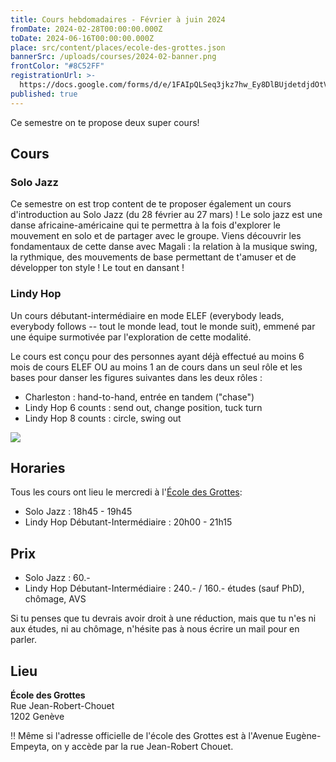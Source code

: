 ```yaml
---
title: Cours hebdomadaires - Février à juin 2024
fromDate: 2024-02-28T00:00:00.000Z
toDate: 2024-06-16T00:00:00.000Z
place: src/content/places/ecole-des-grottes.json
bannerSrc: /uploads/courses/2024-02-banner.png
frontColor: "#8C52FF"
registrationUrl: >-
  https://docs.google.com/forms/d/e/1FAIpQLSeq3jkz7hw_Ey8DlBUjdetdjdOtVirkWL-NCt90m-YnKDdKow/viewform?hl=fr
published: true
---
```


Ce semestre on te propose deux super cours!

## Cours

### Solo Jazz

Ce semestre on est trop content de te proposer également un cours d'introduction au Solo Jazz (du 28 février au 27 mars) ! Le solo jazz est une danse africaine-américaine qui te permettra à la fois d'explorer le mouvement en solo et de partager avec le groupe. Viens découvrir les fondamentaux de cette danse avec Magali : la relation à la musique swing, la rythmique, des mouvements de base permettant de t'amuser et de développer ton style ! Le tout en dansant !

### Lindy Hop

Un cours débutant-intermédiaire en mode ELEF (everybody leads, everybody follows -- tout le monde lead, tout le monde suit), emmené par une équipe surmotivée par l'exploration de cette modalité.

Le cours est conçu pour des personnes ayant déjà effectué au moins 6 mois de cours ELEF OU au moins 1 an de cours dans un seul rôle et les bases pour danser les figures suivantes dans les deux rôles :

- Charleston : hand-to-hand, entrée en tandem ("chase")
- Lindy Hop 6 counts : send out, change position, tuck turn
- Lindy Hop 8 counts : circle, swing out

![](/uploads/courses/2024-02-28-calendrier.png)

## Horaries

Tous les cours ont lieu le mercredi à l'[École des Grottes](https://w3w.co/utiliser.poulpe.frayer):

- Solo Jazz : 18h45 - 19h45
- Lindy Hop Débutant-Intermédiaire : 20h00 - 21h15

## Prix

- Solo Jazz : 60.-
- Lindy Hop Débutant-Intermédiaire : 240.- / 160.- études (sauf PhD), chômage,
  AVS

Si tu penses que tu devrais avoir droit à une réduction, mais que tu n'es ni
aux études, ni au chômage, n'hésite pas à nous écrire un mail pour en parler.

## Lieu

**École des Grottes**<br>
Rue Jean-Robert-Chouet<br>
1202 Genève

‼️ Même si l'adresse officielle de l'école des Grottes est à l'Avenue Eugène-Empeyta, on y accède par la rue Jean-Robert Chouet.
